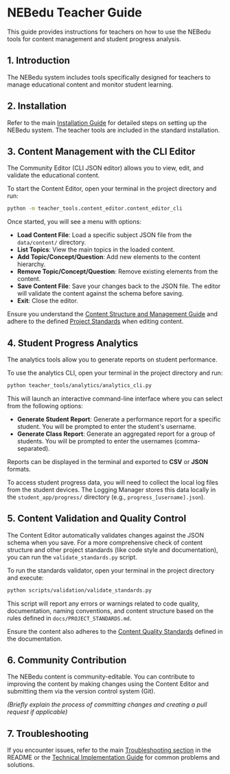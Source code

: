 # NEBedu Teacher Guide

This guide provides instructions for teachers on how to use the NEBedu tools for content management and student progress analysis.

## 1. Introduction

The NEBedu system includes tools specifically designed for teachers to manage educational content and monitor student learning.

## 2. Installation

Refer to the main [Installation Guide](README.md#Installation) for detailed steps on setting up the NEBedu system. The teacher tools are included in the standard installation.

## 3. Content Management with the CLI Editor

The Community Editor (CLI JSON editor) allows you to view, edit, and validate the educational content.

To start the Content Editor, open your terminal in the project directory and run:

```bash
python -m teacher_tools.content_editor.content_editor_cli
```

Once started, you will see a menu with options:

- **Load Content File**: Load a specific subject JSON file from the `data/content/` directory.
- **List Topics**: View the main topics in the loaded content.
- **Add Topic/Concept/Question**: Add new elements to the content hierarchy.
- **Remove Topic/Concept/Question**: Remove existing elements from the content.
- **Save Content File**: Save your changes back to the JSON file. The editor will validate the content against the schema before saving.
- **Exit**: Close the editor.

Ensure you understand the [Content Structure and Management Guide](docs/content-explanation.md) and adhere to the defined [Project Standards](docs/PROJECT_STANDARDS.md) when editing content.

## 4. Student Progress Analytics

The analytics tools allow you to generate reports on student performance.

To use the analytics CLI, open your terminal in the project directory and run:

```bash
python teacher_tools/analytics/analytics_cli.py
```

This will launch an interactive command-line interface where you can select from the following options:

- **Generate Student Report**: Generate a performance report for a specific student. You will be prompted to enter the student's username.
- **Generate Class Report**: Generate an aggregated report for a group of students. You will be prompted to enter the usernames (comma-separated).

Reports can be displayed in the terminal and exported to **CSV** or **JSON** formats.

To access student progress data, you will need to collect the local log files from the student devices. The Logging Manager stores this data locally in the `student_app/progress/` directory (e.g., `progress_[username].json`).

## 5. Content Validation and Quality Control

The Content Editor automatically validates changes against the JSON schema when you save. For a more comprehensive check of content structure and other project standards (like code style and documentation), you can run the `validate_standards.py` script.

To run the standards validator, open your terminal in the project directory and execute:

```bash
python scripts/validation/validate_standards.py
```

This script will report any errors or warnings related to code quality, documentation, naming conventions, and content structure based on the rules defined in `docs/PROJECT_STANDARDS.md`.

Ensure the content also adheres to the [Content Quality Standards](docs/content-explanation.md#content-quality-standards) defined in the documentation.

## 6. Community Contribution

The NEBedu content is community-editable. You can contribute to improving the content by making changes using the Content Editor and submitting them via the version control system (Git).

*(Briefly explain the process of committing changes and creating a pull request if applicable)*

## 7. Troubleshooting

If you encounter issues, refer to the main [Troubleshooting section](README.md#Support) in the README or the [Technical Implementation Guide](docs/TECHNICAL_IMPLEMENTATION.md#Troubleshooting) for common problems and solutions. 
